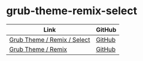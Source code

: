 

# grub-theme-remix-select

| Link | GitHub |
| ---- | ------ |
| [Grub Theme / Remix / Select](https://samwhelp.github.io/grub-theme-remix-select/) | [GitHub](https://github.com/samwhelp/grub-theme-remix-select) |
| [Grub Theme / Remix](https://samwhelp.github.io/grub-theme-remix/) | [GitHub](https://github.com/samwhelp/grub-theme-remix) |
